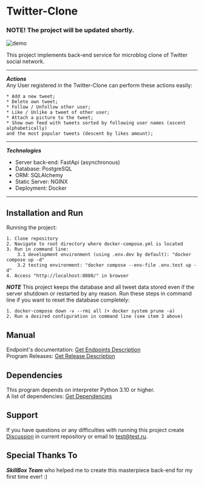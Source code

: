 # Twitter-Clone

### NOTE! The project will be updated shortly.

![demo](https://github.com/user-attachments/assets/9babf78a-ddd5-4194-9dbb-45afbe1e2fdb)

This project implements back-end service for microblog clone of Twitter social
network.
***

<!-- Actions and Technologies -->
***Actions***<br>
Any User registered in the Twitter-Clone can perform these actions easily:

    * Add a new tweet;
    * Delete own tweet;
    * Follow / Unfollow other user;
    * Like / Unlike a tweet of other user;
    * Attach a picture to the tweet;
    * Show own feed with tweets sorted by following user names (ascent alphabetically)
    and the most popular tweets (descent by likes amount);

***
***Technologies***

- Server back-end: FastApi (asynchronous)
- Database: PostgreSQL
- ORM: SQLAlchemy
- Static Server: NGINX
- Deployment: Docker

***


<!-- Installation and Run-->

## Installation and Run

Running the project:

    1. Clone repository 
    2. Navigate to root directory where docker-compose.yml is located
    3. Run in command line:
        3.1 development environment (using .env.dev by default): "docker compose up -d"
        3.2 testing environment: "docker compose --env-file .env.test up -d"
    4. Access "http://localhost:8080/" in browser

***NOTE*** This project keeps the database and all tweet data stored even if
the server
shutdown or restarted by any reason.
Run these steps in command line if you want to reset the database completely:

    1. docker-compose down -v --rmi all (+ docker system prune -a)
    2. Run a desired configuration in command line (see item 3 above)

<!-- User Manual -->

## Manual

Endpoint's
documentation: [Get Endpoints Description](http://localhost:8080/docs) <br>
Program Releases: [Get Release Description](./TBD)

<!-- Dependencies -->

## Dependencies

This program depends on interpreter Python 3.10 or higher.<br>
A list of dependencies: [Get Dependencies](./project/server/requirements.txt)

<!-- Support -->

## Support

If you have questions or any difficulties with running this project create
[Discussion](https://github.com/) in current repository or email
to <test@test.ru>.

## Special Thanks To

***SkillBox Team*** who helped me to create this masterpiece back-end for my
first time ever! :)
